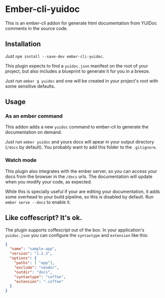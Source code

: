 # Ember-cli-yuidoc

This is an ember-cli addon for generate html documentation from YUIDoc comments in the source code.

## Installation

Just `npm install --save-dev ember-cli-yuidoc`.

This plugin expects to find a `yuidoc.json` manifest on the root of your project, but also includes a blueprint to
generate it for you in a breeze. 

Just run `ember g yuidoc` and one will be created in your project's root with some sensitive defaults.

##  Usage

### As an ember command

This addon adds a new `yuidoc` command to ember-cli to generate the documentation on demand. 

Just run `ember yuidoc` and yours docs will apear in your output directory (`/docs` by default).
You probably want to add this folder to the `.gitignore`.

### Watch mode

This plugin also integrates with the ember server, so you can access your docs from the browser in the `/docs` urls.
The documentation will update when you modify your code, as expected. 

While this is specially useful if your are editing your documentation, it adds some overhead to your build pipeline,
so this is disabled by default. Run `ember serve --docs` to enable it.

## Like coffescript? It's ok.

The plugin supports coffescript out of the box. In your application's `yuidoc.json` you can configure
the `syntaxtype` and `extension` like this: 

```json
{
  "name": "sample-app",
  "version": "1.2.3",
  "options": {
    "paths": [ "app"],
    "exclude": "vendor",
    "outdir": "docs",
    "syntaxtype": "coffee",
    "extension": ".coffee"
  }
}
```
